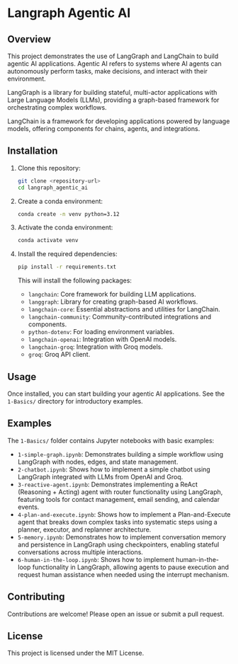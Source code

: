 # Langraph Agentic AI

## Overview

This project demonstrates the use of LangGraph and LangChain to build agentic AI applications. Agentic AI refers to systems where AI agents can autonomously perform tasks, make decisions, and interact with their environment.

LangGraph is a library for building stateful, multi-actor applications with Large Language Models (LLMs), providing a graph-based framework for orchestrating complex workflows.

LangChain is a framework for developing applications powered by language models, offering components for chains, agents, and integrations.

## Installation

1. Clone this repository:

   ```bash
   git clone <repository-url>
   cd langraph_agentic_ai
   ```

2. Create a conda environment:

   ```bash
   conda create -n venv python=3.12
   ```

3. Activate the conda environment:

   ```bash
   conda activate venv
   ```

4. Install the required dependencies:

   ```bash
   pip install -r requirements.txt
   ```

   This will install the following packages:

   - `langchain`: Core framework for building LLM applications.
   - `langgraph`: Library for creating graph-based AI workflows.
   - `langchain-core`: Essential abstractions and utilities for LangChain.
   - `langchain-community`: Community-contributed integrations and components.
   - `python-dotenv`: For loading environment variables.
   - `langchain-openai`: Integration with OpenAI models.
   - `langchain-groq`: Integration with Groq models.
   - `groq`: Groq API client.

## Usage

Once installed, you can start building your agentic AI applications. See the `1-Basics/` directory for introductory examples.

## Examples

The `1-Basics/` folder contains Jupyter notebooks with basic examples:

- `1-simple-graph.ipynb`: Demonstrates building a simple workflow using LangGraph with nodes, edges, and state management.
- `2-chatbot.ipynb`: Shows how to implement a simple chatbot using LangGraph integrated with LLMs from OpenAI and Groq.
- `3-reactive-agent.ipynb`: Demonstrates implementing a ReAct (Reasoning + Acting) agent with router functionality using LangGraph, featuring tools for contact management, email sending, and calendar events.
- `4-plan-and-execute.ipynb`: Shows how to implement a Plan-and-Execute agent that breaks down complex tasks into systematic steps using a planner, executor, and replanner architecture.
- `5-memory.ipynb`: Demonstrates how to implement conversation memory and persistence in LangGraph using checkpointers, enabling stateful conversations across multiple interactions.
- `6-human-in-the-loop.ipynb`: Shows how to implement human-in-the-loop functionality in LangGraph, allowing agents to pause execution and request human assistance when needed using the interrupt mechanism.

## Contributing

Contributions are welcome! Please open an issue or submit a pull request.

## License

This project is licensed under the MIT License.

